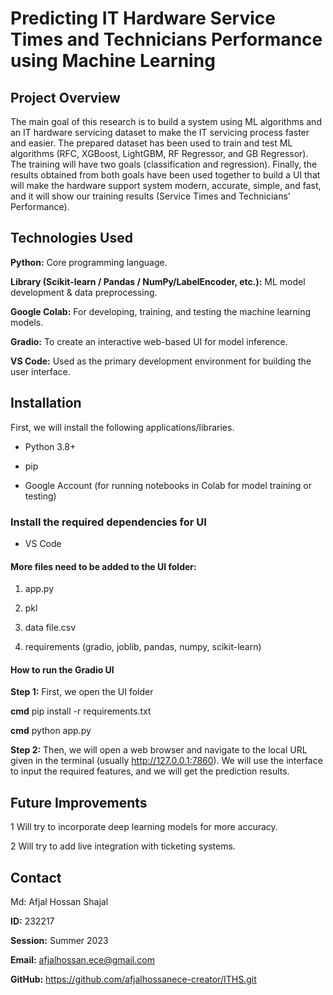 # Predicting IT Hardware Service Times and Technicians Performance using Machine Learning

## Project Overview
The main goal of this research is to build a system using ML algorithms and an IT hardware servicing dataset to make the IT servicing process faster and easier. The prepared dataset has been used to train and test ML algorithms (RFC, XGBoost, LightGBM, RF Regressor, and GB Regressor). The training will have two goals (classification and regression).
Finally, the results obtained from both goals have been used together to build a UI that will make the hardware support system modern, accurate, simple, and fast, and it will show our training results (Service Times and Technicians' Performance).


## Technologies Used
**Python:** Core programming language.

**Library (Scikit-learn / Pandas / NumPy/LabelEncoder, etc.):** ML model development & data preprocessing.

**Google Colab:** For developing, training, and testing the machine learning models.

**Gradio:** To create an interactive web-based UI for model inference.

**VS Code:** Used as the primary development environment for building the user interface.

## Installation
First, we will install the following applications/libraries.

* Python 3.8+

* pip

* Google Account (for running notebooks in Colab for model training or testing)

### Install the required dependencies for UI

* VS Code

#### More files need to be added to the UI folder:

1.	app.py

2.	pkl

3.	data file.csv

4.	requirements (gradio, joblib, pandas, numpy, scikit-learn)

#### How to run the Gradio UI

**Step 1:** First, we open the UI folder

**cmd**	        pip install -r requirements.txt

**cmd**	        python app.py

**Step 2:** Then, we will open a web browser and navigate to the local URL given in the terminal (usually http://127.0.0.1:7860). We will use the interface to input the required features, and we will get the prediction results.


## Future Improvements
1 Will try to incorporate deep learning models for more accuracy.

2 Will try to add live integration with ticketing systems.

## Contact
Md: Afjal Hossan Shajal

**ID:** 232217

**Session:** Summer 2023

**Email:** afjalhossan.ece@gmail.com

**GitHub:** https://github.com/afjalhossanece-creator/ITHS.git
